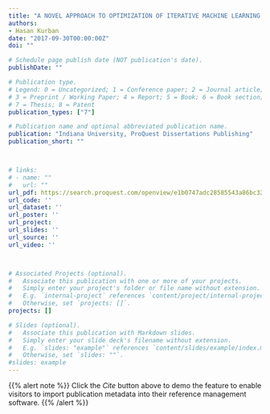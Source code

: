 ```yaml
---
title: "A NOVEL APPROACH TO OPTIMIZATION OF ITERATIVE MACHINE LEARNING ALGORITHMS: OVER HEAP STRUCTURE"
authors:
- Hasan Kurban
date: "2017-09-30T00:00:00Z"
doi: ""

# Schedule page publish date (NOT publication's date).
publishDate: ""

# Publication type.
# Legend: 0 = Uncategorized; 1 = Conference paper; 2 = Journal article;
# 3 = Preprint / Working Paper; 4 = Report; 5 = Book; 6 = Book section;
# 7 = Thesis; 8 = Patent
publication_types: ["7"]

# Publication name and optional abbreviated publication name.
publication: "Indiana University, ProQuest Dissertations Publishing"
publication_short: ""



# links:
# - name: ""
#   url: ""
url_pdf: https://search.proquest.com/openview/e1b0747adc28585543a86bc32fce87bc/1?pq-origsite=gscholar&cbl=18750&diss=y
url_code: ''
url_dataset: ''
url_poster: ''
url_project: 
url_slides: ''
url_source: ''
url_video: ''



# Associated Projects (optional).
#   Associate this publication with one or more of your projects.
#   Simply enter your project's folder or file name without extension.
#   E.g. `internal-project` references `content/project/internal-project/index.md`.
#   Otherwise, set `projects: []`.
projects: []

# Slides (optional).
#   Associate this publication with Markdown slides.
#   Simply enter your slide deck's filename without extension.
#   E.g. `slides: "example"` references `content/slides/example/index.md`.
#   Otherwise, set `slides: ""`.
#slides: example
---
```


{{% alert note %}}
Click the *Cite* button above to demo the feature to enable visitors to import publication metadata into their reference management software.
{{% /alert %}}



